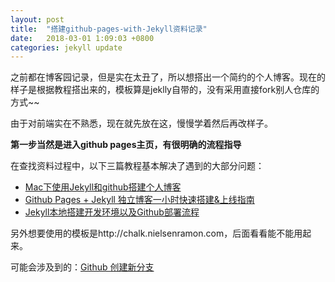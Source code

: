 ```yaml
---
layout: post
title:  "搭建github-pages-with-Jekyll资料记录"
date:   2018-03-01 1:09:03 +0800
categories: jekyll update
---
```


之前都在博客园记录，但是实在太丑了，所以想搭出一个简约的个人博客。现在的样子是根据教程搭出来的，模板算是jeklly自带的，没有采用直接fork别人仓库的方式~~

由于对前端实在不熟悉，现在就先放在这，慢慢学着然后再改样子。

**第一步当然是进入github pages主页，有很明确的流程指导**

在查找资料过程中，以下三篇教程基本解决了遇到的大部分问题：

* [Mac下使用Jekyll和github搭建个人博客](http://blog.csdn.net/alex_my/article/details/56481922#2-安装gem)
* [Github Pages + Jekyll 独立博客一小时快速搭建&上线指南](http://playingfingers.com/2016/03/26/build-a-blog/#github-pages-1)
* [Jekyll本地搭建开发环境以及Github部署流程](https://www.jianshu.com/p/f37a96f83d51)



另外想要使用的模板是http://chalk.nielsenramon.com，后面看看能不能用起来。

可能会涉及到的：[Github 创建新分支](http://blog.csdn.net/top_code/article/details/51931916)